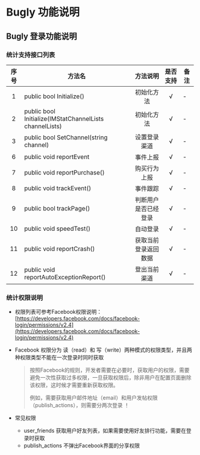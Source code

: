 # Bugly 功能说明

## Bugly 登录功能说明

### 统计支持接口列表

| 序号 | 方法名 | 方法说明 | 是否支持 | 备注 |
| :--: | -- |:-------: | :-----: | -- |
| 1 | public bool Initialize() | 初始化方法 | √ | - |
| 2 | public bool Initialize(IMStatChannelLists channelLists)  | 初始化方法 | √ | - |
| 3 | public bool SetChannel(string channel) | 设置登录渠道| √ | - |
| 6 | public void reportEvent | 事件上报 | √ | - |
| 7 | public void reportPurchase() | 购买行为上报 | √ | - |
| 8 | public void trackEvent() | 事件跟踪 | √ | - |
| 9 | public bool trackPage() | 判断用户是否已经登录 | √ | - |
| 10 | public void speedTest() | 自动登录 | √ | - |
| 11 | public void reportCrash() | 获取当前登录返回数据 | √ | - | 
| 12 | public void reportAutoExceptionReport() | 登出当前渠道 | √ | - |


### 统计权限说明

  * 权限列表可参考Facebook权限说明：[https://developers.facebook.com/docs/facebook-login/permissions/v2.4](https://developers.facebook.com/docs/facebook-login/permissions/v2.4)
  
  * Facebook 权限分为 读（read）和 写（write）两种模式的权限类型，并且两种权限类型不能在一次登录时同时获取

    >按照Facebook的规则，开发者需要在必要时，获取用户的权限，需要避免一次性获取过多权限，一旦获取权限后，除非用户在配置页面删除该权限，这时候才需要重新获取权限。
    >
    >例如，需要获取用户邮件地址（email）和用户发帖权限（publish_actions），则需要分两次登录 ！

  * 常见权限
    * user_friends 获取用户好友列表，如果需要使用好友排行功能，需要在登录时获取
    * publish_actions 不弹出Facebook界面的分享权限